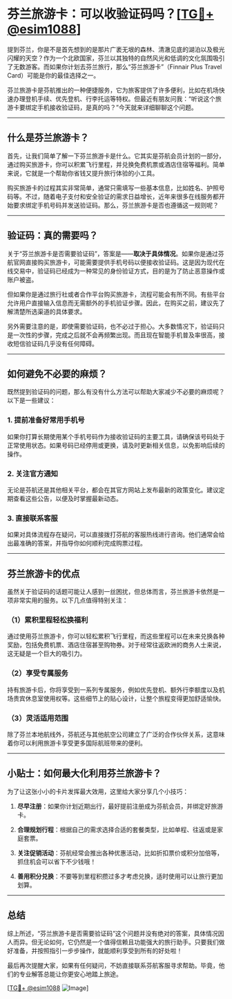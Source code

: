 # 芬兰旅游卡：可以收验证码吗？[[TG💪+ @esim1088](https://t.me/s/esim1088)]

提到芬兰，你是不是首先想到的是那片广袤无垠的森林、清澈见底的湖泊以及极光闪耀的天空？作为一个北欧国家，芬兰以其独特的自然风光和低调的文化氛围吸引了无数游客。而如果你计划去芬兰旅行，那么“芬兰旅游卡”（Finnair Plus Travel Card）可能是你的最佳选择之一。

芬兰旅游卡是芬航推出的一种便捷服务，它为旅客提供了许多便利，比如在机场快速办理登机手续、优先登机、行李托运等特权。但最近有朋友问我：“听说这个旅游卡要绑定手机接收验证码，是真的吗？”今天就来详细聊聊这个问题。

---

## 什么是芬兰旅游卡？

首先，让我们简单了解一下芬兰旅游卡是什么。它其实是芬航会员计划的一部分，通过购买旅游卡，你可以积累飞行里程，并兑换免费机票或酒店住宿等福利。简单来说，它就是一个帮助你省钱又提升旅行体验的小工具。

购买旅游卡的过程其实非常简单，通常只需填写一些基本信息，比如姓名、护照号码等。不过，随着电子支付和安全验证的需求日益增长，近年来很多在线服务都开始要求绑定手机号码并发送验证码。那么，芬兰旅游卡是否也遵循这一规则呢？

---

## 验证码：真的需要吗？

关于“芬兰旅游卡是否需要验证码”，答案是——**取决于具体情况**。如果你是通过芬航官网直接购买旅游卡，可能需要提供手机号码以便接收验证码。这是因为现代在线交易中，验证码已经成为一种常见的身份验证方式，目的是为了防止恶意操作或账户被盗。

但如果你是通过旅行社或者合作平台购买旅游卡，流程可能会有所不同。有些平台允许用户直接输入信息而无需额外的手机验证步骤。因此，在购买之前，建议先了解清楚所选渠道的具体要求。

另外需要注意的是，即使需要验证码，也不必过于担心。大多数情况下，验证码只是一次性的步骤，完成之后就不会再频繁出现。而且现在智能手机普及率很高，接收短信验证码几乎没有任何障碍。

---

## 如何避免不必要的麻烦？

既然提到验证码的问题，那么有没有什么方法可以帮助大家减少不必要的麻烦呢？以下是一些建议：

### 1. 提前准备好常用手机号
如果你打算长期使用某个手机号码作为接收验证码的主要工具，请确保该号码处于正常使用状态。如果号码已经停用或更换，请及时更新相关信息，以免影响后续的操作。

### 2. 关注官方通知
无论是芬航还是其他相关平台，都会在其官方网站上发布最新的政策变化。建议定期查看这些公告，以便及时掌握最新动态。

### 3. 直接联系客服
如果对具体流程存在疑问，可以直接拨打芬航的客服热线进行咨询。他们通常会给出最准确的答案，并指导你如何顺利完成购票过程。

---

## 芬兰旅游卡的优点

虽然关于验证码的话题可能让人感到一丝困扰，但总体而言，芬兰旅游卡依然是一项非常实用的服务。以下几点值得特别关注：

### （1）累积里程轻松换福利
通过使用芬兰旅游卡，你可以轻松累积飞行里程，而这些里程可以在未来兑换各种奖励，包括免费机票、酒店住宿甚至购物券。对于经常往返欧洲的商务人士来说，这无疑是一个巨大的吸引力。

### （2）享受专属服务
持有旅游卡后，你将享受到一系列专属服务，例如优先登机、额外行李额度以及机场贵宾休息室使用权等。这些细节上的贴心设计，让整个旅程变得更加舒适愉快。

### （3）灵活适用范围
除了芬兰本地航线外，芬航还与其他航空公司建立了广泛的合作伙伴关系，这意味着你可以利用旅游卡享受更多国际航班带来的便利。

---

## 小贴士：如何最大化利用芬兰旅游卡？

为了让这张小小的卡片发挥最大效用，这里给大家分享几个小技巧：

1. **尽早注册**：如果你计划近期出行，最好提前注册成为芬航会员，并绑定好旅游卡。
   
2. **合理规划行程**：根据自己的需求选择合适的套餐类型，比如单程、往返或是家庭套票。

3. **关注促销活动**：芬航经常会推出各种优惠活动，比如折扣票价或积分加倍等，抓住机会可以省下不少钱哦！

4. **善用积分兑换**：不要等到里程积攒过多才考虑兑换，适时使用可以让旅行更加划算。

---

## 总结

综上所述，“芬兰旅游卡是否需要验证码”这个问题并没有绝对的答案，具体情况因人而异。但无论如何，它仍然是一个值得信赖且功能强大的旅行助手。只要我们做好准备，并按照指引一步步操作，就能顺利享受到所有的好处啦！

最后再次提醒大家，如果有任何疑问，不妨直接联系芬航客服寻求帮助。毕竟，他们的专业解答总能让你更安心地踏上旅途。

[[TG💪+ @esim1088](https://t.me/s/esim1088) ![Image](https://i.postimg.cc/4NQfJmqS/Snipaste-2025-05-13-00-14-12.png)]